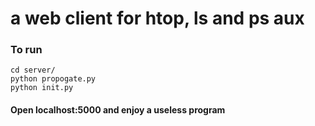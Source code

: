# a web client for htop, ls and ps aux

### To run
```
cd server/
python propogate.py
python init.py
```

#### Open localhost:5000 and enjoy a useless program
